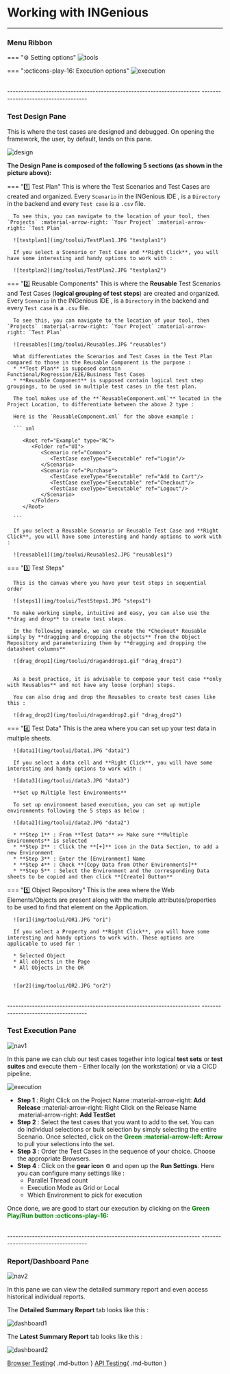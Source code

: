 # **Working with INGenious**  
-----------------------------------


### **Menu Ribbon**


=== ":gear: Setting options"
     ![tools](img/toolui/01.png "tools")
  

=== ":octicons-play-16: Execution options"
      ![execution](img/toolui/2.JPG "execution")     

 <br>
----------------------------------------------------------------------
------------------------------------ 
 </br>
 

### **Test Design Pane**

 This is where the test cases are designed and debugged. On opening the framework, the user, by default, lands on this pane.

 ![design](img/toolui/design.png "design")

 **The Design Pane is composed of the following 5 sections (as shown in the picture above):**


=== ":one: Test Plan"
      This is where the Test Scenarios and Test Cases are created and organized.
      Every `Scenario` in the INGenious IDE , is a `Directory` in the backend and every `Test case` is a `.csv` file.

      To see this, you can navigate to the location of your tool, then `Projects` :material-arrow-right: `Your Project` :material-arrow-right: `Test Plan`

      ![testplan1](img/toolui/TestPlan1.JPG "testplan1")

      If you select a Scenario or Test Case and **Right Click**, you will have some interesting and handy options to work with :

      ![testplan2](img/toolui/TestPlan2.JPG "testplan2")
  

=== ":two: Reusable Components"
       This is where the **Reusable** Test Scenarios and Test Cases (**logical grouping of test steps**) are created and organized. Every `Scenario` in the INGenious IDE , is a `Directory` in the backend and every `Test case` is a `.csv` file.

      To see this, you can navigate to the location of your tool, then `Projects` :material-arrow-right: `Your Project` :material-arrow-right: `Test Plan`

      ![reusables](img/toolui/Reusables.JPG "reusables")

      What differentiates the Scenarios and Test Cases in the Test Plan compared to those in the Reusable Component is the purpose :
      * **Test Plan** is supposed contain Functional/Regression/E2E/Business Test Cases
      * **Reusable Component** is supposed contain logical test step groupings, to be used in multiple test cases in the test plan.

      The tool makes use of the **`ReusableComponent.xml`** located in the Project Location, to differentiate between the above 2 type :

      Here is the `ReusableComponent.xml` for the above example :

      ``` xml

         <Root ref="Example" type="RC">
            <Folder ref="UI">
               <Scenario ref="Common">
                  <TestCase exeType="Executable" ref="Login"/>
               </Scenario>
               <Scenario ref="Purchase">
                  <TestCase exeType="Executable" ref="Add to Cart"/>
                  <TestCase exeType="Executable" ref="Checkout"/>
                  <TestCase exeType="Executable" ref="Logout"/>
               </Scenario>
            </Folder>
         </Root>

      ```

      If you select a Reusable Scenario or Reusable Test Case and **Right Click**, you will have some interesting and handy options to work with :

      ![reusable1](img/toolui/Reusables2.JPG "reusables1")

=== ":three: Test Steps"

      This is the canvas where you have your test steps in sequential order

      ![steps1](img/toolui/TestSteps1.JPG "steps1")

      To make working simple, intuitive and easy, you can also use the **drag and drop** to create test steps.

      In the following example, we can create the *Checkout* Reusable simply by **dragging and dropping the objects** from the Object Repository and parameterizing them by **dragging and dropping the datasheet columns**

      ![drag_drop1](img/toolui/draganddrop1.gif "drag_drop1")
     

      As a best practice, it is advisable to compose your test case **only with Reusables** and not have any loose (orphan) steps.

      You can also drag and drop the Reusables to create test cases like this :

      ![drag_drop2](img/toolui/draganddrop2.gif "drag_drop2")
      
  

=== ":four: Test Data"
      This is the area where you can set up your test data in multiple sheets.

      ![data1](img/toolui/Data1.JPG "data1")

      If you select a data cell and **Right Click**, you will have some interesting and handy options to work with :

      ![data3](img/toolui/data3.JPG "data3")

      **Set up Multiple Test Environments**

      To set up environment based execution, you can set up mutiple environments following the 5 steps as below :

      ![data2](img/toolui/data2.JPG "data2")

      * **Step 1** : From **Test Data** >> Make sure **Multiple Environments** is selected
      * **Step 2** : Click the **[+]** icon in the Data Section, to add a new Environment
      * **Step 3** : Enter the [Environment] Name
      * **Step 4** : Check **[Copy Data from Other Environments]**
      * **Step 5** : Select the Environment and the corresponding Data sheets to be copied and then click **[Create] Button**

=== ":five: Object Repository"
      This is the area where the Web Elements/Objects are present along with the multiple attributes/properties to be used to find that element on the Application.

      ![or1](img/toolui/OR1.JPG "or1")
      
      If you select a Property and **Right Click**, you will have some interesting and handy options to work with. These options are applicable to used for :

      * Selected Object
      * All objects in the Page
      * All Objects in the OR 


      ![or2](img/toolui/OR2.JPG "or2")

 


 <br>
----------------------------------------------------------------------
------------------------------------ 
 </br>

### **Test Execution Pane**

 ![nav1](img/toolui/NavigateToExecute.png "nav1")

In this pane we can club our test cases together into logical **test sets** or **test suites** and execute them - Either locally (on the workstation) or via a CICD pipeline.

 ![execution](img/toolui/execution.JPG "execution")

 * **Step 1** : Right Click on the Project Name :material-arrow-right: **Add Release** :material-arrow-right: Right Click on the Release Name :material-arrow-right: **Add TestSet**
 * **Step 2** : Select the test cases that you want to add to the set. You can do individual selections or bulk selection by simply selecting the entire Scenario. Once selected, click on the <span style="color:Green">**Green :material-arrow-left: Arrow**</span> to pull your selections into the set.
 * **Step 3** : Order the Test Cases in the sequence of your choice. Choose the appropriate Browsers.
 * **Step 4** : Click on the **gear icon** :gear: and open up the **Run Settings**. Here you can configure many settings like :
    * Parallel Thread count
    * Execution Mode as Grid or Local
    * Which Environment to pick for execution

Once done, we are good to start our execution by clicking on the <span style="color:Green">**Green Play/Run button :octicons-play-16:**</span>

 <br>
----------------------------------------------------------------------
------------------------------------ 
 </br>

### **Report/Dashboard Pane**

 ![nav2](img/toolui/NavigateToDashboard.png "nav2")

In this pane we can view the detailed summary report and even access historical individual reports.

The **Detailed Summary Report** tab looks like this :

![dashboard1](img/toolui/Dashboard1.JPG "dashboard1")


The **Latest Summary Report** tab looks like this :

![dashboard2](img/toolui/Dashboard2.JPG "dashboard2")

[Browser Testing](browsertesting/index.md){ .md-button } [API Testing](api.md){ .md-button }